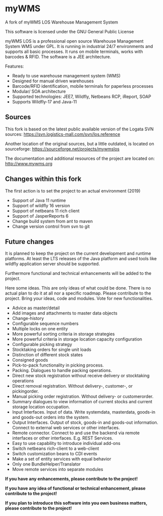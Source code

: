 # myWMS

A fork of myWMS LOS Warehouse Management System

This software is licensed under the GNU General Public License

myWMS LOS is a professional open source Warehouse Management System WMS under GPL. It is running in industrial 24/7 environments and supports all basic processes. It runs on mobile terminals, works with barcodes & RFID. The software is a JEE architecture.


Features:

* Ready to use warehouse management system (WMS)
* Designed for manual driven warehouses
* Barcode/RFID identification, mobile terminals for paperless processes
* Modular/ SOA architecture
* Supported technologies: JEE7, Wildfly, Netbeans RCP, iReport, SOAP
* Supports Wildfly-17 and Java-11


## Sources

This fork is based on the latest public available version of the Logata SVN sources: https://svn.logistics-mall.com/svn/los.reference

Another location of the original sources, but a little outdated, is located on sourceforge: https://sourceforge.net/projects/mywmslos

The documentation and additional resources of the project are located on: http://www.mywms.org


## Changes within this fork

The first action is to set the project to an actual environment (2019)

- Support of Java 11 runtime
- Support of wildfly 16 version
- Support of netbeans 11 rich client
- Support of JasperReports 6
- Change build system from ant to maven
- Change version control from svn to git


## Future changes

It is planned to keep the project on the current development and runtime platforms. At least the LTS releases of the Java platform and used tools like wildfly application server should be supported.

Furthermore functional and technical enhancements will be added to the project.

Here some ideas.
This are only ideas of what could be done. There is no actual plan to do it at all nor a specific roadmap.
Please contribute to the project. Bring your ideas, code and modules. Vote for new functionalities.

- Advice as master/detail
- Add images and attachments to master data objects
- Change-history
- Configurable sequence numbers
- Multiple locks on one entity
- More powerful sorting criteria in storage strategies
- More powerful criteria in storage location capacity configuration
- Configurable picking strategy
- Stocktaking orders for single unit loads
- Distinction of different stock states
- Consigned goods
- Pick-to-pack functionality in picking process.
- Packing. Dialogues to handle packing operations.
- Direct new stock registration without receive delivery or stocktaking operations
- Direct removal registration. Without delivery-, customer-, or pickingorder.
- Manual picking order registration. Without delivery- or customerorder.
- Summary dialogues to view information of current stocks and current storage location occupation.
- Input Interfaces. Input of data. Write systemdata, masterdata, goods-in and goods-out orders into the system.
- Output Interfaces. Output of stock, goods-in and goods-out information. Connect to external web services or other interfaces.
- Remote connector. Connect to and use the backend via remote interfaces or other interfaces. E.g. REST Services.
- Easy to use capability to introduce individual add-ons
- Switch netbeans rich-client to a web-client
- Switch customization beans to CDI events
- Make a set of entity services with equal behavior
- Only one BundleHelper/Translator
- Move remote services into separate modules



__If you have any enhancements, please contribute to the project!__

__If you have any idea of functional or technical enhancement, please contribute to the project!__

__If you plan to introduce this software into you own business matters, please contribute to the project!__
